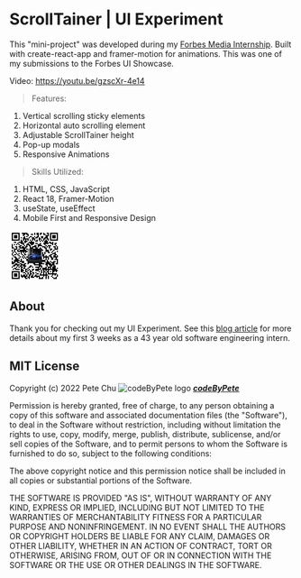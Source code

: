 # ScrollTainer | UI Experiment

This "mini-project" was developed during my [Forbes Media Internship](https://www.linkedin.com/posts/codebypete_webdevelopment-mernstackdeveloper-activity-6931971649504198656-hdBr/).  Built with create-react-app and framer-motion for animations.  This was one of my submissions to the Forbes UI Showcase.  

Video: https://youtu.be/gzscXr-4e14

> Features:
 <ol>
    <li>Vertical scrolling sticky elements</li>
    <li>Horizontal auto scrolling element</li>
    <li>Adjustable ScrollTainer height</li>
    <li>Pop-up modals</li>
    <li>Responsive Animations</li>
 </ol>

> Skills Utilized:
 <ol>
    <li>HTML, CSS, JavaScript</li>
    <li>React 18, Framer-Motion</li>
    <li>useState, useEffect</li>
    <li>Mobile First and Responsive Design</li>
 </ol>

 <img src='./src/images/qr-code.png' alt='QR code' width='90'> 

## About

Thank you for checking out my UI Experiment.  See this [blog article](https://www.codebypete.com/pages/blog.html#blog11Button) for more details about my first 3 weeks as a 43 year old software engineering intern.

## MIT License

Copyright (c) 2022 Pete Chu <img src='https://codetracklift.github.io/codeTrackLift/logos/giphyPharma2Code.gif' alt='codeByPete logo' width='25'> ***[codeByPete](https://www.codebypete.com/)***

Permission is hereby granted, free of charge, to any person obtaining a copy of this software and associated documentation files (the "Software"), to deal in the Software without restriction, including without limitation the rights to use, copy, modify, merge, publish, distribute, sublicense, and/or sell copies of the Software, and to permit persons to whom the Software is furnished to do so, subject to the following conditions:

The above copyright notice and this permission notice shall be included in all copies or substantial portions of the Software.

THE SOFTWARE IS PROVIDED "AS IS", WITHOUT WARRANTY OF ANY KIND, EXPRESS OR IMPLIED, INCLUDING BUT NOT LIMITED TO THE WARRANTIES OF MERCHANTABILITY FITNESS FOR A PARTICULAR PURPOSE AND NONINFRINGEMENT. IN NO EVENT SHALL THE AUTHORS OR COPYRIGHT HOLDERS BE LIABLE FOR ANY CLAIM, DAMAGES OR OTHER LIABILITY, WHETHER IN AN ACTION OF CONTRACT, TORT OR OTHERWISE, ARISING FROM, OUT OF OR IN CONNECTION WITH THE SOFTWARE OR THE USE OR OTHER DEALINGS IN THE SOFTWARE.